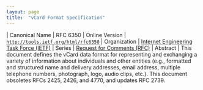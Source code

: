 ```yaml
---
layout: page
title:  "vCard Format Specification"
---
```


| Canonical Name | RFC 6350
| Online Version | [`http://tools.ietf.org/html/rfc6350`](http://tools.ietf.org/html/rfc6350)
| Organization | [Internet Engineering Task Force (IETF)](..)
| Series | [Request for Comments (RFC)](.)
| Abstract | This document defines the vCard data format for representing and exchanging a variety of information about individuals and other entities (e.g., formatted and structured name and delivery addresses, email address, multiple telephone numbers, photograph, logo, audio clips, etc.). This document obsoletes RFCs 2425, 2426, and 4770, and updates RFC 2739.